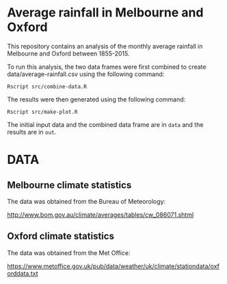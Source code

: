 Average rainfall in Melbourne and Oxford  
====

This repository contains an analysis of the monthly average rainfall in Melbourne and Oxford between 1855-2015.

To run this analysis, the two data frames were first combined to create data/average-rainfall.csv using the following command:

```
Rscript src/combine-data.R
```
The results were then generated using the following command: 
```
Rscript src/make-plot.R
```

The initial input data and the combined data frame are in `data` and the results are in `out`.

DATA
====

Melbourne climate statistics
----------------------------

The data was obtained from the Bureau of Meteorology:

http://www.bom.gov.au/climate/averages/tables/cw_086071.shtml

Oxford climate statistics
-------------------------

The data was obtained from the Met Office:

https://www.metoffice.gov.uk/pub/data/weather/uk/climate/stationdata/oxforddata.txt
